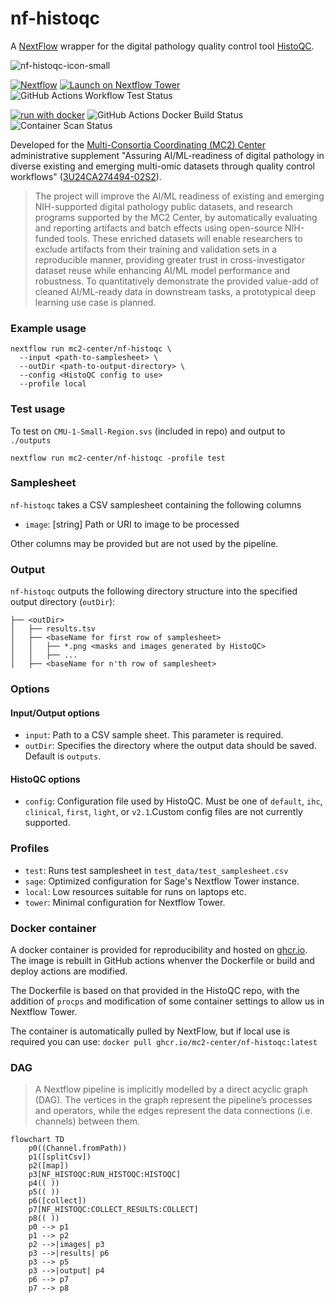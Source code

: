 # nf-histoqc

A [NextFlow](https://nextflow.io) wrapper for the digital pathology quality control tool [HistoQC](https://github.com/choosehappy/HistoQC).

![nf-histoqc-icon-small](https://github.com/mc2-center/nf-histoqc/assets/14945787/eb932d67-aa3b-4e6a-a5af-4f6aea7b03a4)

[![Nextflow](https://img.shields.io/badge/nextflow%20DSL2-%E2%89%A523.04.0-23aa62.svg)](https://www.nextflow.io/) 
[![Launch on Nextflow Tower](https://img.shields.io/badge/Launch%20%F0%9F%9A%80-Nextflow%20Tower-%234256e7)](https://tower.nf/launch?pipeline=https://github.com/mc2-center/nf-histoqc) 
![GitHub Actions Workflow Test Status](https://github.com/mc2-center/nf-histoqc/actions/workflows/nextflow.yml/badge.svg)

[![run with docker](https://img.shields.io/badge/run%20with-docker-0db7ed?labelColor=000000&logo=docker)](https://www.docker.com/) 
![GitHub Actions Docker Build Status](https://github.com/mc2-center/nf-histoqc/actions/workflows/docker.yml/badge.svg)
![Container Scan Status](https://github.com/mc2-center/nf-histoqc/actions/workflows/scan_images.yml/badge.svg)

Developed for the [Multi-Consortia Coordinating (MC2) Center](https://sagebionetworks.org/research-projects/mc2-center/) administrative supplement "Assuring AI/ML-readiness of digital pathology in diverse existing and emerging multi-omic datasets through quality control workflows" ([3U24CA274494-02S2](https://reporter.nih.gov/search/ONzQ0UoaEUyMrZ2_l6U_yw/project-details/10841333)).

> The project will improve the AI/ML readiness of existing and emerging NIH-supported digital pathology public datasets, and research programs supported by the MC2 Center, by automatically evaluating and reporting artifacts and batch effects using open-source NIH-funded tools. These enriched datasets will enable researchers to exclude artifacts from their training and validation sets in a reproducible manner, providing greater trust in cross-investigator dataset reuse while enhancing AI/ML model performance and robustness. To quantitatively demonstrate the provided value-add of cleaned AI/ML-ready data in downstream tasks, a prototypical deep learning use case is planned.

### Example usage

```
nextflow run mc2-center/nf-histoqc \
  --input <path-to-samplesheet> \
  --outDir <path-to-output-directory> \
  --config <HistoQC config to use>
  --profile local
```

### Test usage

To test on `CMU-1-Small-Region.svs` (included in repo) and output to `./outputs`

```
nextflow run mc2-center/nf-histoqc -profile test
```

### Samplesheet

`nf-histoqc` takes a CSV samplesheet containing the following columns
- `image`: [string] Path or URI to image to be processed

Other columns may be provided but are not used by the pipeline.
### Output

`nf-histoqc` outputs the following directory structure into the specified output directory (`outDir`):

```
├── <outDir>
│   ├── results.tsv
│   ├── <baseName for first row of samplesheet>
│   │   ├── *.png <masks and images generated by HistoQC>
│   │   ├── ...
│   ├── <baseName for n'th row of samplesheet>
```

### Options

#### Input/Output options

- `input`: Path to a CSV sample sheet. This parameter is required.
- `outDir`: Specifies the directory where the output data should be saved. Default is `outputs`.

#### HistoQC options

- `config`: Configuration file used by HistoQC.  Must be one of `default`, `ihc`, `clinical`, `first`, `light`, or `v2.1`.Custom config files are not currently supported.

### Profiles

- `test`: Runs test samplesheet in `test_data/test_samplesheet.csv`
- `sage`: Optimized configuration for Sage's Nextflow Tower instance.
- `local`: Low resources suitable for runs on laptops etc.
- `tower`: Minimal configuration for Nextflow Tower. 

### Docker container

A docker container is provided for reproducibility and hosted on [ghcr.io](ghcr.io). The image is rebuilt in GitHub actions whenver the Dockerfile or build and deploy actions are modified.

The Dockerfile is based on that provided in the HistoQC repo, with the addition of `procps` and modification of some container settings to allow us in Nextflow Tower.

The container is automatically pulled by NextFlow, but if local use is required you can use:
`docker pull ghcr.io/mc2-center/nf-histoqc:latest`

### DAG

>A Nextflow pipeline is implicitly modelled by a direct acyclic graph (DAG). The vertices in the graph represent the pipeline’s processes and operators, while the edges represent the data connections (i.e. channels) between them.

```mermaid
flowchart TD
    p0((Channel.fromPath))
    p1([splitCsv])
    p2([map])
    p3[NF_HISTOQC:RUN_HISTOQC:HISTOQC]
    p4(( ))
    p5(( ))
    p6([collect])
    p7[NF_HISTOQC:COLLECT_RESULTS:COLLECT]
    p8(( ))
    p0 --> p1
    p1 --> p2
    p2 -->|images| p3
    p3 -->|results| p6
    p3 --> p5
    p3 -->|output| p4
    p6 --> p7
    p7 --> p8

```
